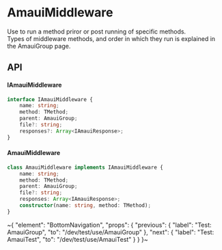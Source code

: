 
# AmauiMiddleware

Use to run a method priror or post running of specific methods. \
Types of middleware methods, and order in which they run is explained in the AmauiGroup page.

## API

#### IAmauiMiddleware

```ts
interface IAmauiMiddleware {
    name: string;
    method: TMethod;
    parent: AmauiGroup;
    file?: string;
    responses?: Array<IAmauiResponse>;
}
```

#### AmauiMiddleware

```ts
class AmauiMiddleware implements IAmauiMiddleware {
    name: string;
    method: TMethod;
    parent: AmauiGroup;
    file?: string;
    responses: Array<IAmauiResponse>;
    constructor(name: string, method: TMethod);
}
```


~{
  "element": "BottomNavigation",
  "props": {
    "previous": {
      "label": "Test: AmauiGroup",
      "to": "/dev/test/use/AmauiGroup"
    },
    "next": {
      "label": "Test: AmauiTest",
      "to": "/dev/test/use/AmauiTest"
    }
  }
}~
